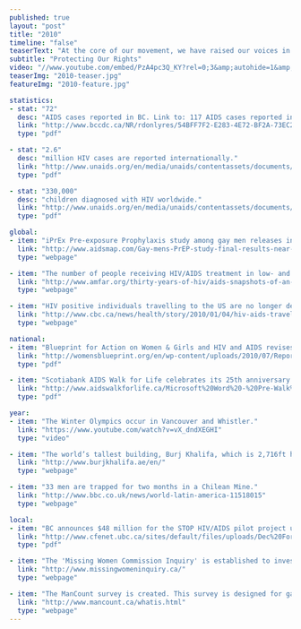 ```yaml
---
published: true
layout: "post"
title: "2010"
timeline: "false"
teaserText: "At the core of our movement, we have raised our voices in unison to protect the rights of every life. This is the story of one of those voices, Honourable Hedy Fry."
subtitle: "Protecting Our Rights"
video: "//www.youtube.com/embed/PzA4pc3Q_KY?rel=0;3&amp;autohide=1&amp;showinfo=0"
teaserImg: "2010-teaser.jpg"
featureImg: "2010-feature.jpg"

statistics:
- stat: "72"
  desc: "AIDS cases reported in BC. Link to: 117 AIDS cases reported in BC."
  link: "http://www.bccdc.ca/NR/rdonlyres/54BFF7F2-E283-4E72-BF2A-73EC2813F0D1/0/HIV_Annual_Report_2011_20111011.pdf"
  type: "pdf"

- stat: "2.6"
  desc: "million HIV cases are reported internationally."
  link: "http://www.unaids.org/en/media/unaids/contentassets/documents/epidemiology/2012/gr2012/20121120_FactSheet_Global_en.pdf"
  type: "pdf"

- stat: "330,000"
  desc: "children diagnosed with HIV worldwide."
  link: "http://www.unaids.org/en/media/unaids/contentassets/documents/epidemiology/2012/gr2012/20121120_FactSheet_Global_en.pdf"
  type: "pdf"

global:
- item: "iPrEx Pre-exposure Prophylaxis study among gay men releases initial results."
  link: "http://www.aidsmap.com/Gay-mens-PrEP-study-final-results-near-90-efficacy-in-men-who-took-drug-but-adherence-even-lower-than-thought/page/2017063/"
  type: "webpage"

- item: "The number of people receiving HIV/AIDS treatment in low- and middle-income countries reaches a record high of 5.25 million, but universal access remains a distant goal."
  link: "http://www.amfar.org/thirty-years-of-hiv/aids-snapshots-of-an-epidemic/"
  type: "webpage"

- item: "HIV positive individuals travelling to the US are no longer denied entry based on their status."
  link: "http://www.cbc.ca/news/health/story/2010/01/04/hiv-aids-travel-ban.html"
  type: "webpage"

national:
- item: "Blueprint for Action on Women & Girls and HIV and AIDS revises its Manifesto and expands its report card to Norway."
  link: "http://womensblueprint.org/en/wp-content/uploads/2010/07/Report-Card-2010-EN.pdf"
  type: "pdf"

- item: "Scotiabank AIDS Walk for Life celebrates its 25th anniversary of the annual fundraising walk."
  link: "http://www.aidswalkforlife.ca/Microsoft%20Word%20-%20Pre-Walk%20Media%20Release%202010.pdf"
  type: "pdf"

year:
- item: "The Winter Olympics occur in Vancouver and Whistler."
  link: "https://www.youtube.com/watch?v=vX_dndXEGHI"
  type: "video"

- item: "The world’s tallest building, Burj Khalifa, which is 2,716ft high with 160 floors, opens in Dubai."
  link: "http://www.burjkhalifa.ae/en/"
  type: "webpage"

- item: "33 men are trapped for two months in a Chilean Mine."
  link: "http://www.bbc.co.uk/news/world-latin-america-11518015"
  type: "webpage"

local:
- item: "BC announces $48 million for the STOP HIV/AIDS pilot project under the leadership of the BC-Centre for Excellence in HIV/AIDS."
  link: "http://www.cfenet.ubc.ca/sites/default/files/uploads/Dec%20Forecast.pdf"
  type: "pdf"

- item: "The 'Missing Women Commission Inquiry' is established to investigate how the victims of Robert Pickton were handled, and consider changes in BC investigations for suspected multiple homicides."
  link: "http://www.missingwomeninquiry.ca/"
  type: "webpage"

- item: "The ManCount survey is created. This survey is designed for gay, bisexual and other men who have sex with men, in order to measure the level of HIV and other sexually transmitted infections in the community."
  link: "http://www.mancount.ca/whatis.html"
  type: "webpage"
---
```

